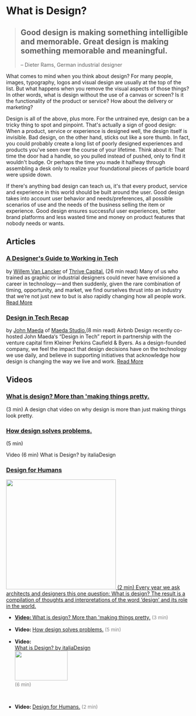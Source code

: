 # What is Design? #
> ## Good design is making something intelligible and memorable. Great design is making something memorable and meaningful.
> – Dieter Rams, German industrial designer 
 
What comes to mind when you think about design? For many people, images, typography, logos and visual design are usually at the top of the list. But what happens when you remove the visual aspects of those things? In other words, what is design without the use of a canvas or screen? Is it the functionality of the product or service? How about the delivery or marketing?

Design is all of the above, plus more. For the untrained eye, design can be a tricky thing to spot and pinpoint. That's actually a sign of good design: When a product, service or experience is designed well, the design itself is invisible. Bad design, on the other hand, sticks out like a sore thumb. In fact, you could probably create a long list of poorly designed experiences and products you've seen over the course of your lifetime. Think about it: That time the door had a handle, so you pulled instead of pushed, only to find it wouldn't budge. Or perhaps the time you made it halfway through assembling a desk only to realize your foundational pieces of particle board were upside down.

If there's anything bad design can teach us, it's that every product, service and experience in this world should be built around the user. Good design takes into account user behavior and needs/preferences, all possible scenarios of use and the needs of the business selling the item or experience. Good design ensures successful user experiences, better brand platforms and less wasted time and money on product features that nobody needs or wants.

## Articles ##

### [A Designer's Guide to Working in Tech](https://medium.com/bridge-collection/https-medium-com-vanlancker-a-designers-guide-to-working-in-tech-2153ffe46e81)
by [Willem Van Lancker](https://www.willemvanlancker.com/) of [Thrive Capital.](https://www.thrivecap.com/) (26 min read)
Many of us who trained as graphic or industrial designers could never have envisioned a career in technology — and then suddenly, given the rare combination of timing, opportunity, and market, we find ourselves thrust into an industry that we’re not just new to but is also rapidly changing how all people work. [Read More](https://medium.com/bridge-collection/https-medium-com-vanlancker-a-designers-guide-to-working-in-tech-2153ffe46e81)


### [Design in Tech Recap](https://airbnb.design/design-in-tech-recap/) 
by [John Maeda](https://www.linkedin.com/in/johnmaeda) of [Maeda Studio.](https://maedastudio.com/)(8 min read)
Airbnb Design recently co-hosted John Maeda‘s “Design in Tech” report in partnership with the venture capital firm Kleiner Perkins Caufield & Byers. As a design-founded company, we feel the impact that design decisions have on the technology we use daily, and believe in supporting initiatives that acknowledge how design is changing the way we live and work. [Read More](https://airbnb.design/design-in-tech-recap/)

## Videos ##

### [What is design? More than 'making things pretty.](https://www.youtube.com/watch?v=6zno_CC26lc)
(3 min) A design chat video on why design is more than just making things look pretty. 



### [How design solves problems.](https://www.youtube.com/watch?v=wOrmr5kT-48)
(5 min)

Video (6 min)
What is Design? by italiaDesign



### [Design for Humans](https://vimeo.com/179726283)
<a href="https://vimeo.com/179726283"><img src="https://i.vimeocdn.com/video/587873014.webp?mw=960&amp;mh=540" width="300" />
(2 min) Every year we ask architects and designers this one question: What is design? The result is a compilation of thoughts and interpretations of the word ‘design’ and its role in the world.
 
<ul>
<li><strong>Video: </strong><a class="" href="https://www.youtube.com/watch?v=6zno_CC26lc" target="_blank" rel="noopener">What is design? More than 'making things pretty.</a><span style="font-size: 10pt; color: #808080;"> (3 min)<br /><br /></span></li>
 
<li><strong>Video: </strong><a class="" href="https://www.youtube.com/watch?v=wOrmr5kT-48" target="_blank" rel="noopener">How design solves problems.</a><span style="font-size: 10pt; color: #808080;"> (5 min)<br /><br /></span></li>


<li><strong>Video: <br /></strong><a class="" href="https://vimeo.com/179726283" target="_blank" rel="noopener">What is Design? by italiaDesign</a><span style="font-size: 10pt; color: #808080;"> <br /><a href="https://vimeo.com/179726283"><img src="https://i.vimeocdn.com/video/587873014.webp?mw=960&amp;mh=540" width="144" height="81" /></a><br />(6 min)<br />
 
 <br /></span></li>
 
<li><strong>Video: </strong><a class="" href="https://www.youtube.com/watch?v=9_50kJN2kyQ" target="_blank" rel="noopener">Design for Humans.</a><span style="font-size: 10pt; color: #808080;"> (2 min)</span></li>
</ul>
